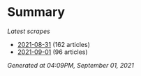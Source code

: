 # Summary
*Latest scrapes*
* [2021-08-31](https://github.com/nuuuwan/news_lk/blob/data/news_lk.2021-08-31.json) (162 articles)
* [2021-09-01](https://github.com/nuuuwan/news_lk/blob/data/news_lk.2021-09-01.json) (96 articles)

*Generated at 04:09PM, September 01, 2021*